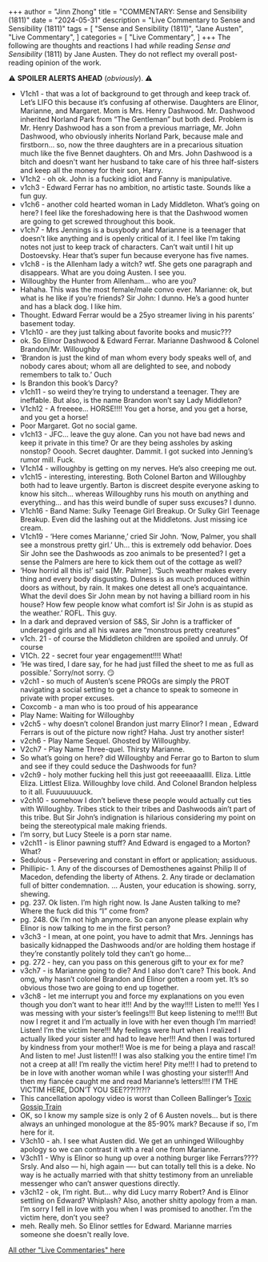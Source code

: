 +++
author = "Jinn Zhong"
title = "COMMENTARY: Sense and Sensibility (1811)"
date = "2024-05-31"
description = "Live Commentary to Sense and Sensibility (1811)"
tags = [
    "Sense and Sensibility (1811)",
    "Jane Austen",
    "Live Commentary",
]
categories = [
    "Live Commentary",
]
+++
The following are thoughts and reactions I had _while_ reading _Sense and Sensibility_ (1811) by Jane Austen. They do not reflect my overall post-reading opinion of the work. 

:warning: **SPOILER ALERTS AHEAD** (_obviously_). :warning:

* V1ch1 - that was a lot of background to get through and keep track of. Let’s LIFO this because it’s confusing af otherwise. Daughters are Elinor, Marianne, and Margaret. Mom is Mrs. Henry Dashwood. Mr. Dashwood inherited Norland Park from “The Gentleman” but both ded. Problem is Mr. Henry Dashwood has a son from a previous marriage, Mr. John Dashwood, who obviously inherits Norland Park, because male and firstborn… so, now the three daughters are in a precarious situation much like the five Bennet daughters. Oh and Mrs. John Dashwood is a bitch and doesn't want her husband to take care of his three half-sisters and keep all the money for their son, Harry.
* V1ch2 - oh ok. John is a fucking idiot and Fanny is manipulative.
* v1ch3 - Edward Ferrar has no ambition, no artistic taste. Sounds like a fun guy. 
* v1ch6 - another cold hearted woman in Lady Middleton. What’s going on here? I feel like the foreshadowing here is that the Dashwood women are going to get screwed throughout this book.
* v1ch7 - Mrs Jennings is a busybody and Marianne is a teenager that doesn’t like anything and is openly critical of it. I feel like I’m taking notes not just to keep track of characters. Can’t wait until I hit up Dostoevsky. Hear that’s super fun because everyone has five names.
* v1ch8 - is the Allenham lady a witch? wtf. She gets one paragraph and disappears. What are you doing Austen. I see you.
* Willoughby the Hunter from Allenham… who are you?
* Hahaha. This was the most female/male convo ever. Marianne: ok, but what is he like if you’re friends? Sir John: I dunno. He’s a good hunter and has a black dog. I like him.
* Thought. Edward Ferrar would be a  25yo streamer living in his parents’ basement today.
* V1ch10 - are they just talking about favorite books and music???
* ok. So Elinor Dashwood & Edward Ferrar. Marianne Dashwood & Colonel Brandon/Mr. Willoughby
* ‘Brandon is just the kind of man whom every body speaks well of, and nobody cares about; whom all are delighted to see, and nobody remembers to talk to.’ Ouch
* Is Brandon this book’s Darcy?
* v1ch11 - so weird they’re trying to understand a teenager. They are ineffable. But also, is the name Brandon won’t say Lady Middleton?
* V1ch12 - A freeeee… HORSE!!!! You get a horse, and you get a horse, and you get a horse! 
* Poor Margaret. Got no social game.
* v1ch13 - JFC… leave the guy alone. Can you not have bad news and keep it private in this time? Or are they being assholes by asking nonstop? Ooooh. Secret daughter. Dammit. I got sucked into Jenning’s rumor mill. Fuck.
* V1ch14 - willoughby is getting on my nerves. He’s also creeping me out. 
* v1ch15 - interesting, interesting. Both Colonel Barton and Willoughby both had to leave urgently. Barton is discreet despite everyone asking to know his sitch… whereas Willoughby runs his mouth on anything and everything… and has this weird bundle of super suss excuses? I dunno.
* V1ch16 - Band Name: Sulky Teenage Girl Breakup. Or Sulky Girl Teenage Breakup. Even did the lashing out at the Middletons. Just missing ice cream.
* V1ch19 - ‘Here comes Marianne,’ cried Sir John. ‘Now, Palmer, you shall see a monstrous pretty girl.’ Uh… this is extremely odd behavior. Does Sir John see the Dashwoods as zoo animals to be presented? I get a sense the Palmers are here to kick them out of the cottage as well? 
* ‘How horrid all this is!’ said [Mr. Palmer]. ‘Such weather makes every thing and every body disgusting. Dulness is as much produced within doors as without, by rain. It makes one detest all one’s acquaintance. What the devil does Sir John mean by not having a billiard room in his house? How few people know what comfort is! Sir John is as stupid as the weather.’  ROFL. This guy. 
* In a dark and depraved version of S&S, Sir John is a trafficker of underaged girls and all his wares are “monstrous pretty creatures”
* v1ch. 21 - of course the Middleton children are spoiled and unruly. Of course
* V1Ch. 22 - secret four year engagement!!!! What!
* ‘He was tired, I dare say, for he had just filled the sheet to me as full as possible.’ Sorry/not sorry. 😏 
* v2ch1 - so much of Austen’s scene PROGs are simply the PROT navigating a social setting to get a chance to speak to someone in private with proper excuses. 
* Coxcomb - a man who is too proud of his appearance
* Play Name: Waiting for Willoughby
* v2ch5 - why doesn’t colonel Brandon just marry Elinor? I mean , Edward Ferrars is out of the picture now right? Haha. Just try another sister!
* v2ch6 - Play Name Sequel. Ghosted by Willoughby.
* V2ch7 - Play Name Three-quel. Thirsty Marianne.
* So what’s going on here? did Willoughby and Ferrar go to Barton to slum and see if they could seduce the Dashwoods for fun?
* v2ch9 - holy mother fucking hell this just got reeeeaaaallll. Eliza. Little Eliza. Littlest Eliza. Willoughby love child. And Colonel Brandon helpless to it all. Fuuuuuuuuck.
* v2ch10 - somehow I don’t believe these people would actually cut ties with Willoughby. Tribes stick to their tribes and Dashwoods ain’t part of this tribe. But Sir John’s indignation is hilarious considering my point on being the stereotypical male making friends.
* I’m sorry, but Lucy Steele is a porn star name.
* v2ch11 - is Elinor pawning stuff? And Edward is engaged to a Morton? What? 
* Sedulous - Persevering and constant in effort or application; assiduous.
* Phillipic- 1. Any of the discourses of Demosthenes against Philip II of Macedon, defending the liberty of Athens. 2. Any tirade or declamation full of bitter condemnation. … Austen, your education is showing. sorry, shewing.
* pg. 237. Ok listen. I’m high right now. Is Jane Austen talking to me? Where the fuck did this “I” come from?
* pg. 248. Ok I’m not high anymore. So can anyone please explain why Elinor is now talking to me in the first person?
* v3ch3 - I mean, at one point, you have to admit that Mrs. Jennings has basically kidnapped the Dashwoods and/or are holding them hostage if they’re constantly politely told they can’t go home…
* pg. 272 - hey, can you pass on this generous gift to your ex for me?
* v3ch7 - is Marianne going to die? And I also don’t care? This book. And omg, why hasn’t colonel Brandon and Elinor gotten a room yet. It’s so obvious those two are going to end up together. 
* v3ch8 - let me interrupt you and force my explanations on you even though you don’t want to hear it!!! And by the way!!!! Listen to me!!! Yes I was messing with your sister’s feelings!!! But keep listening to me!!!! But now I regret it and I’m actually in love with her even though I’m married! Listen! I’m the victim here!!! My feelings were hurt when I realized I actually liked your sister and had to leave her!!! And then I was tortured by kindness from your mother!! Woe is me for being a playa and rascal! And listen to me! Just listen!!! I was also stalking you the entire time! I’m not a creep at all! I’m really the victim here! Pity me!!! I had to pretend to be in love with another woman while I was ghosting your sister!!! And then my fiancée caught me and read Marianne’s letters!!!! I’M THE VICTIM HERE, DON’T YOU SEE???!?!?!? 
* This cancellation apology video is worst than Colleen Ballinger’s [Toxic Gossip Train](https://youtu.be/ceKMnyMYIMo)
* OK, so I know my sample size is only 2 of 6 Austen novels... but is there always an unhinged monologue at the 85-90% mark? Because if so, I'm here for it.
* V3ch10 - ah. I see what Austen did. We get an unhinged Willoughby apology so we can contrast it with a real one from Marianne.
* V3ch11 - Why is Elinor so hung up over a nothing burger like Ferrars???? Srsly. And also — hi, high again —- but can totally tell this is a deke. No way is he actually married with that shitty testimony from an unreliable messenger who can’t answer questions directly.
* v3ch12 - ok, I’m right. But… why did Lucy marry Robert? And is Elinor settling on Edward? Whiplash? Also, another shitty apology from a man. I’m sorry I fell in love with you when I was promised to another. I’m the victim here, don’t you see?
* meh. Really meh. So Elinor settles for Edward. Marianne marries someone she doesn't really love. 

[All other "Live Commentaries" here](https://journal.jinnzhong.com/categories/live-commentary/)
